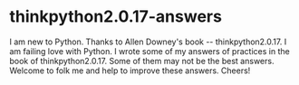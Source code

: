 # thinkpython2.0.17-answers
I am new to Python. Thanks to Allen Downey's book -- thinkpython2.0.17. I am failing love with Python.
I wrote some of my answers of practices in the book of thinkpython2.0.17.
Some of them may not be the best answers.
Welcome to folk me and help to improve these answers.
Cheers!
